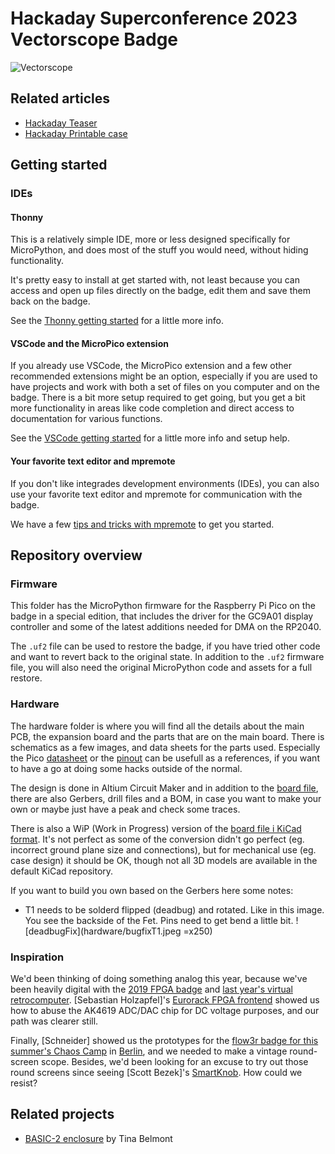# Hackaday Superconference 2023 Vectorscope Badge

![Vectorscope](inspiration/DSC_0146_featured.png?raw=true)

## Related articles

* [Hackaday Teaser](https://hackaday.com/2023/10/18/2023-hackaday-supercon-badge-welcome-to-the-vectorscope/)
* [Hackaday Printable case](https://hackaday.com/2023/10/29/packing-for-supercon-heres-a-printable-case-for-your-badge/)

## Getting started

### IDEs

#### Thonny

This is a relatively simple IDE, more or less designed specifically for MicroPython, and does most of the stuff you would need, without hiding functionality.

It's pretty easy to install at get started with, not least because you can access and open up files directly on the badge, edit them and save them back on the badge.

See the [Thonny getting started](setup/README.md#Thonny) for a little more info.

#### VSCode and the MicroPico extension

If you already use VSCode, the MicroPico extension and a few other recommended extensions might be an option, especially if you are used to have projects and work with both a set of files on you computer and on the badge. There is a bit more setup required to get going, but you get a bit more functionality in areas like code completion and direct access to documentation for various functions.

See the [VSCode getting started](setup/README.md#VSCode) for a little more info and setup help.

#### Your favorite text editor and mpremote

If you don't like integrades development environments (IDEs), you can also use your favorite text editor and mpremote for communication with the badge.

We have a few [tips and tricks with mpremote](setup/README.md#mpremote) to get you started.

## Repository overview

### Firmware

This folder has the MicroPython firmware for the Raspberry Pi Pico on the badge in a special edition, that includes the driver for the GC9A01 display controller and some of the latest additions needed for DMA on the RP2040.

The ```.uf2``` file can be used to restore the badge, if you have tried other code and want to revert back to the original state. In addition to the ```.uf2``` firmware file, you will also need the original MicroPython code and assets for a full restore.

### Hardware

The hardware folder is where you will find all the details about the main PCB, the expansion board and the parts that are on the main board. There is schematics as a few images, and data sheets for the parts used. Especially the Pico [datasheet](hardware/datasheets/pico-datasheet.pdf?raw=true) or the [pinout](hardware/datasheets/pico_pinout.png?raw=true) can be usefull as a references, if you want to have a go at doing some hacks outside of the normal.

The design is done in Altium Circuit Maker and in addition to the [board file](hardware/vectorscope/vectorscope.CSPcbDoc?raw=true), there are also Gerbers, drill files and a BOM, in case you want to make your own or maybe just have a peak and check some traces.

There is also a WiP (Work in Progress) version of the [board file i KiCad format](hardware/vectorscope/vectorscope.kicad_pcb?raw=true). It's not perfect as some of the conversion didn't go perfect (eg. incorrect ground plane size and connections), but for mechanical use (eg. case design) it should be OK, though not all 3D models are available in the default KiCad repository.

If you want to build you own based on the Gerbers here some notes:
- T1 needs to be solderd flipped (deadbug) and rotated. Like in this image. You see the backside of the Fet. Pins need to get bend a little bit.
![deadbugFix](hardware/bugfixT1.jpeg =x250)

### Inspiration

We'd been thinking of doing something analog this year, because we've been heavily digital with the [2019 FPGA badge](https://hackaday.com/2019/11/04/gigantic-fpga-in-a-game-boy-form-factor-2019-supercon-badge-is-a-hardware-siren-song/) and [last year's virtual retrocomputer](https://hackaday.com/2022/10/12/the-2022-supercon-badge-is-a-handheld-trip-through-computing-history/).  [Sebastian Holzapfel]'s [Eurorack FPGA frontend](https://hackaday.com/2023/02/13/an-open-hardware-eurorack-compatible-audio-fpga-front-end/) showed us how to abuse the AK4619 ADC/DAC chip for DC voltage purposes, and our path was clearer still.  

Finally, [Schneider] showed us the prototypes for the [flow3r badge for this summer's Chaos Camp](https://flow3r.garden/) in [Berlin](https://hackaday.com/2023/03/27/hackaday-berlin-was-bonkers/), and we needed to make a vintage round-screen scope.  Besides, we'd been looking for an excuse to try out those round screens since seeing [Scott Bezek]'s [SmartKnob](https://github.com/scottbez1/smartknob).  How could we resist?

## Related projects

- [BASIC-2 enclosure](https://github.com/softegg/supercon-2023-badge-enclosure/tree/main/BASIC-2) by Tina Belmont